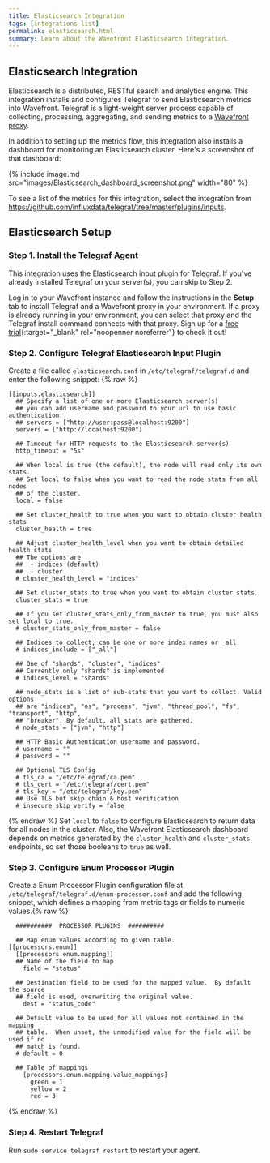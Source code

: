 ```yaml
---
title: Elasticsearch Integration
tags: [integrations list]
permalink: elasticsearch.html
summary: Learn about the Wavefront Elasticsearch Integration.
---
```

## Elasticsearch Integration

Elasticsearch is a distributed, RESTful search and analytics engine. This integration installs and configures Telegraf to send Elasticsearch metrics into Wavefront. Telegraf is a light-weight server process capable of collecting, processing, aggregating, and sending metrics to a [Wavefront proxy](https://docs.wavefront.com/proxies.html).

In addition to setting up the metrics flow, this integration also installs a dashboard for monitoring an Elasticsearch cluster.  Here's a screenshot of that dashboard:

{% include image.md src="images/Elasticsearch_dashboard_screenshot.png" width="80" %}


To see a list of the metrics for this integration, select the integration from <https://github.com/influxdata/telegraf/tree/master/plugins/inputs>.
## Elasticsearch Setup



### Step 1. Install the Telegraf Agent

This integration uses the Elasticsearch input plugin for Telegraf. If you've already installed Telegraf on your server(s), you can skip to Step 2.

Log in to your Wavefront instance and follow the instructions in the **Setup** tab to install Telegraf and a Wavefront proxy in your environment. If a proxy is already running in your environment, you can select that proxy and the Telegraf install command connects with that proxy. Sign up for a [free trial](http://wavefront.com/sign-up/?utm_source=docs.vmware.com&utm_medium=referral&utm_campaign=docs-front-page){:target="_blank" rel="noopenner noreferrer"} to check it out!

### Step 2. Configure Telegraf Elasticsearch Input Plugin

Create a file called `elasticsearch.conf` in `/etc/telegraf/telegraf.d` and enter the following snippet:
{% raw %}
```
[[inputs.elasticsearch]]
  ## Specify a list of one or more Elasticsearch server(s)
  ## you can add username and password to your url to use basic authentication:
  ## servers = ["http://user:pass@localhost:9200"]
  servers = ["http://localhost:9200"]

  ## Timeout for HTTP requests to the Elasticsearch server(s)
  http_timeout = "5s"

  ## When local is true (the default), the node will read only its own stats.
  ## Set local to false when you want to read the node stats from all nodes
  ## of the cluster.
  local = false

  ## Set cluster_health to true when you want to obtain cluster health stats
  cluster_health = true

  ## Adjust cluster_health_level when you want to obtain detailed health stats
  ## The options are
  ##  - indices (default)
  ##  - cluster
  # cluster_health_level = "indices"

  ## Set cluster_stats to true when you want to obtain cluster stats.
  cluster_stats = true

  ## If you set cluster_stats_only_from_master to true, you must also set local to true.
  # cluster_stats_only_from_master = false

  ## Indices to collect; can be one or more index names or _all
  # indices_include = ["_all"]

  ## One of "shards", "cluster", "indices"
  ## Currently only "shards" is implemented
  # indices_level = "shards"

  ## node_stats is a list of sub-stats that you want to collect. Valid options
  ## are "indices", "os", "process", "jvm", "thread_pool", "fs", "transport", "http",
  ## "breaker". By default, all stats are gathered.
  # node_stats = ["jvm", "http"]

  ## HTTP Basic Authentication username and password.
  # username = ""
  # password = ""

  ## Optional TLS Config
  # tls_ca = "/etc/telegraf/ca.pem"
  # tls_cert = "/etc/telegraf/cert.pem"
  # tls_key = "/etc/telegraf/key.pem"
  ## Use TLS but skip chain & host verification
  # insecure_skip_verify = false
```
{% endraw %}
Set `local` to `false` to configure Elasticsearch to return data for all nodes in the cluster.  Also, the 
Wavefront Elasticsearch dashboard depends on metrics generated by the `cluster_health` and `cluster_stats` endpoints,
so set those booleans to `true` as well.

### Step 3. Configure Enum Processor Plugin

Create a Enum Processor Plugin configuration file at `/etc/telegraf/telegraf.d/enum-processor.conf` and add the following snippet, which defines a mapping from metric tags or fields to numeric values.{% raw %}
```
  ##########  PROCESSOR PLUGINS  ##########

  ## Map enum values according to given table.
[[processors.enum]]
  [[processors.enum.mapping]]
  ## Name of the field to map
    field = "status"

  ## Destination field to be used for the mapped value.  By default the source
  ## field is used, overwriting the original value.
    dest = "status_code"

  ## Default value to be used for all values not contained in the mapping
  ## table.  When unset, the unmodified value for the field will be used if no
  ## match is found.
  # default = 0

  ## Table of mappings
    [processors.enum.mapping.value_mappings]
      green = 1
      yellow = 2
      red = 3
```
{% endraw %}

### Step 4. Restart Telegraf

Run `sudo service telegraf restart` to restart your agent.

